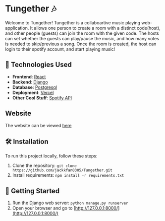 # Tungether 🎶

Welcome to Tungether! Tungether is a collaboartive music playing web-application. It allows one person to create a room with a distinct code(host), and other people (guests) can join the room with the given code. The hosts can set whether the guests can play/pause the music, and how many votes is needed to skip/previous a song. Once the room is created, the host can login to their spotify account, and start playing music! 


## 🚀 Technologies Used

- **Frontend**: [React](https://reactjs.org/)
- **Backend**: [Django](https://www.djangoproject.com/)
- **Database**: [Postgresql](https://www.postgresql.org/)
- **Deployment**: [Vercel](https://vercel.com/)
- **Other Cool Stuff**: [Spotify API](https://www.developers.spotify.com/)
 
## Website
The website can be viewed [here](https://www.tungether.vercel.app/)

## 🛠️ Installation

To run this project locally, follow these steps:

1. Clone the repository: `git clone https://github.com/jackkfan0305/Tungether.git`
2. Install requirements: `npm install -r requirements.txt`

## 🚀 Getting Started

1. Run the Django web server: `python manage.py runserver`
2.  Open your browser and go to [http://127.0.0.1:8000/](http://127.0.0.1:8000/)
